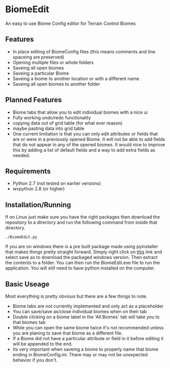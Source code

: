 BiomeEdit
=========

An easy to use Biome Config editor for Terrain Control Biomes

Features
--------
 * In place editing of BiomeConfig files (this means comments and line spaceing are preserved)
 * Opening multiple files or whole folders
 * Saveing all open biomes
 * Saveing a particular Biome
 * Saveing a biome to another location or with a different name
 * Saveing all open biomes to another folder

Planned Features
----------------
 * Biome tabs that allow you to edit individual biomes with a nice ui
 * Fully working undo/redo functionality
 * copying data out of grid table (for what ever reason)
 * maybe pasting data into grid table
 * One current limitation is that you can only edit attributes or fields that are or were in a previously opened Biome. It will not be able to add fields that do not appear in any of the opened biomes. It would nice to improve this by adding a list of default fields and a way to add extra fields as needed.
 
Requirements
------------
 * Python 2.7 (not tested on earlier versions)
 * wxpython 2.8 (or higher)

Installation/Running
-------------------
If on Linux just make sure you have the right packages then download the repository to a directory and run the following command from inside that directory.

    ./BiomeEdit.py

If you are on windows there is a pre built package made using pyinstaller that makes things pretty straight forward.
Simply right click on [this](https://github.com/nightfire2/BiomeEdit/blob/master/packages/BiomeEditWindows.zip) link and select save as to download the packaged windows version. Then extract the contents to a folder. You can then run the BiomeEdit.exe file to run the application. You will still need to have python installed on the computer.


Basic Useage
------------
Most everything is pretty obvious but there are a few things to note.

 * Biome tabs are not currently implemented and only act as a placeholder
 * You can save/save as/close individual biomes when on their tab
 * Double clicking on a biome label in the 'All Biomes' tab will take you to that biomes tab
 * While you can open the same biome twice it's not recommended unless you are planing to save that biome as a different file.
 * If a Biome did not have a particular attribute or field in it before editing it will be appended to the end.
 * Its very important when saveing a biome to properly name that biome ending in BiomeConfig.ini. There may or may not be unexpected behavior if you don't.

